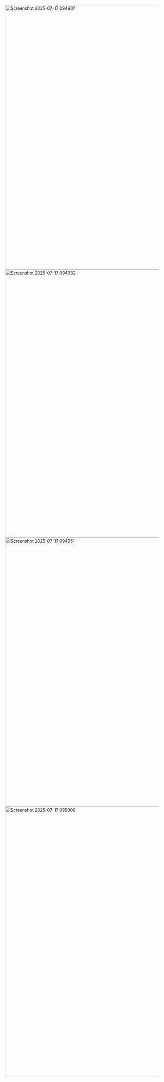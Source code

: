 <img width="1917" height="863" alt="Screenshot 2025-07-17 094907" src="https://github.com/user-attachments/assets/fee0e108-b55f-4c28-944e-a4a4cfb9fba1" />
<img width="1919" height="874" alt="Screenshot 2025-07-17 094932" src="https://github.com/user-attachments/assets/9aa734ac-76bb-43a4-bad5-45bdd1f546c2" />
<img width="1915" height="877" alt="Screenshot 2025-07-17 094951" src="https://github.com/user-attachments/assets/c2307d73-4f6f-4796-9c1a-e77b272f8b24" />
<img width="1919" height="881" alt="Screenshot 2025-07-17 095009" src="https://github.com/user-attachments/assets/02fc8ed8-4484-47d2-9810-ae1614f4ec79" />
